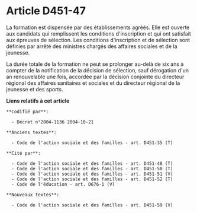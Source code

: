 # Article D451-47

La formation est dispensée par des établissements agréés. Elle est ouverte aux candidats qui remplissent les conditions
d'inscription et qui ont satisfait aux épreuves de sélection. Les conditions d'inscription et de sélection sont définies par
arrêté des ministres chargés des affaires sociales et de la jeunesse.

La durée totale de la formation ne peut se prolonger au-delà de six ans à compter de la notification de la décision de
sélection, sauf dérogation d'un an renouvelable une fois, accordée par la décision conjointe du directeur régional des
affaires sanitaires et sociales et du directeur régional de la jeunesse et des sports.

**Liens relatifs à cet article**

	**Codifié par**:

	  - Décret n°2004-1136 2004-10-21

	**Anciens textes**:

	  - Code de l'action sociale et des familles - art. D451-35 (T)

	**Cité par**:

	  - Code de l'action sociale et des familles - art. D451-48 (T)
	  - Code de l'action sociale et des familles - art. D451-50 (T)
	  - Code de l'action sociale et des familles - art. D451-51 (V)
	  - Code de l'action sociale et des familles - art. D451-52 (T)
	  - Code de l'éducation - art. D676-1 (V)

	**Nouveaux textes**:

	  - Code de l'action sociale et des familles - art. D451-59 (V)
